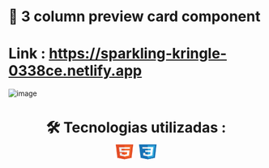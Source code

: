 # 🔰 3 column preview card component
# Link : https://sparkling-kringle-0338ce.netlify.app
![image](https://user-images.githubusercontent.com/71889483/135727176-14e308b6-9d6a-4133-9a5d-a8b6a5943601.png)
  
<div style="display: inline_block" align="center">
  <h1> 🛠 Tecnologias utilizadas : <br>
  <img align="center" alt="Hashimoto-HTML" height="30" width="40" src="https://raw.githubusercontent.com/devicons/devicon/master/icons/html5/html5-original.svg">
  <img align="center" alt="Hashimoto-CSS" height="30" width="40" src="https://raw.githubusercontent.com/devicons/devicon/master/icons/css3/css3-original.svg">
</div>
